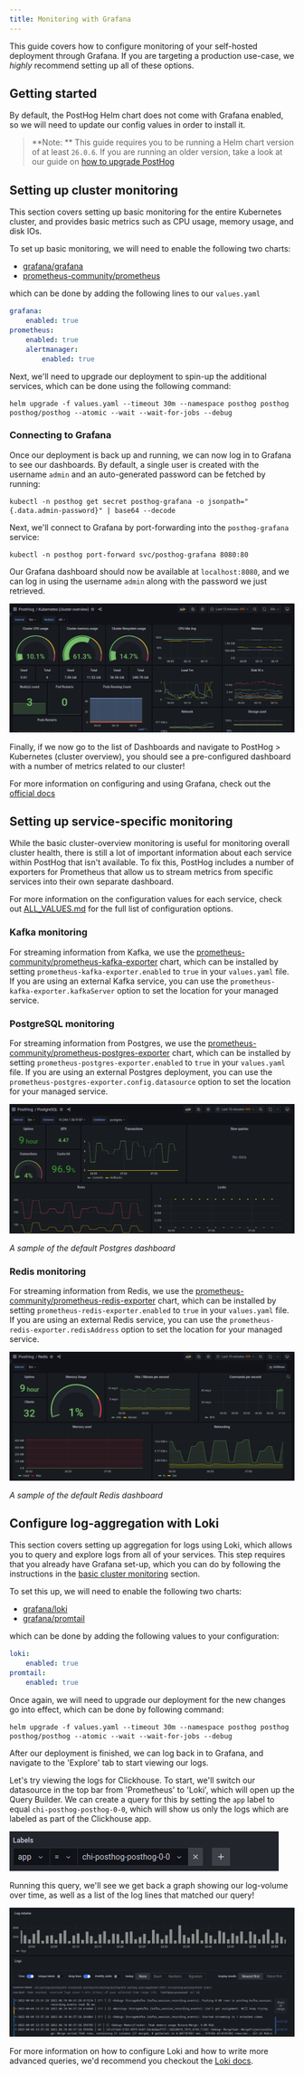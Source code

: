 ```yaml
---
title: Monitoring with Grafana
---
```


This guide covers how to configure monitoring of your self-hosted deployment through Grafana.
If you are targeting a production use-case, we _highly_ recommend setting up all of these options.

## Getting started

By default, the PostHog Helm chart does not come with Grafana enabled, so we will need to update our config values in order to install it.

> **Note: ** This guide requires you to be running a Helm chart version of at least `26.0.6`. If you are running an older version, take a look at our guide on [how to upgrade PostHog](/docs/runbook/upgrading-posthog)

## Setting up cluster monitoring

This section covers setting up basic monitoring for the entire Kubernetes cluster, and provides basic metrics such as CPU usage, memory usage, and disk IOs.

To set up basic monitoring, we will need to enable the following two charts:

-   [grafana/grafana](https://github.com/grafana/helm-charts/tree/main/charts/grafana)
-   [prometheus-community/prometheus](https://github.com/prometheus-community/helm-charts/tree/main/charts/prometheus)

which can be done by adding the following lines to our `values.yaml`

```yaml
grafana:
    enabled: true
prometheus:
    enabled: true
    alertmanager:
        enabled: true
```

Next, we'll need to upgrade our deployment to spin-up the additional services, which can be done using the following command:

```
helm upgrade -f values.yaml --timeout 30m --namespace posthog posthog posthog/posthog --atomic --wait --wait-for-jobs --debug
```

### Connecting to Grafana

Once our deployment is back up and running, we can now log in to Grafana to see our dashboards.
By default, a single user is created with the username `admin` and an auto-generated password can be fetched by running:

```
kubectl -n posthog get secret posthog-grafana -o jsonpath="{.data.admin-password}" | base64 --decode
```

Next, we'll connect to Grafana by port-forwarding into the `posthog-grafana` service:

```
kubectl -n posthog port-forward svc/posthog-grafana 8080:80
```

Our Grafana dashboard should now be available at `localhost:8080`, and we can log in using the username `admin` along with the password we just retrieved.

![basic cluster overview dashboard](../../../images/docs/self-host/configure/monitoring-with-grafana/overview.png)

Finally, if we now go to the list of Dashboards and navigate to PostHog > Kubernetes (cluster overview), you should see a pre-configured dashboard with a number of metrics related to our cluster!

For more information on configuring and using Grafana, check out the [official docs](https://grafana.com/docs/grafana/latest/getting-started/)

## Setting up service-specific monitoring

While the basic cluster-overview monitoring is useful for monitoring overall cluster health, there is still a lot of important information about each service within PostHog that isn't available.
To fix this, PostHog includes a number of exporters for Prometheus that allow us to stream metrics from specific services into their own separate dashboard.

For more information on the configuration values for each service, check out [ALL_VALUES.md](https://github.com/PostHog/charts-clickhouse/blob/main/charts/posthog/ALL_VALUES.md) for the full list of configuration options.

### Kafka monitoring

For streaming information from Kafka, we use the [prometheus-community/prometheus-kafka-exporter](https://github.com/prometheus-community/helm-charts/tree/main/charts/prometheus-kafka-exporter) chart, which can be installed by setting `prometheus-kafka-exporter.enabled` to `true` in your `values.yaml` file.
If you are using an external Kafka service, you can use the `prometheus-kafka-exporter.kafkaServer` option to set the location for your managed service.

### PostgreSQL monitoring

For streaming information from Postgres, we use the [prometheus-community/prometheus-postgres-exporter](https://github.com/prometheus-community/helm-charts/tree/main/charts/prometheus-postgres-exporter) chart, which can be installed by setting `prometheus-postgres-exporter.enabled` to `true` in your `values.yaml` file.
If you are using an external Postgres deployment, you can use the `prometheus-postgres-exporter.config.datasource` option to set the location for your managed service.

![sample postgres dashboard](../../../images/docs/self-host/configure/monitoring-with-grafana/postrges.png)

_A sample of the default Postgres dashboard_

### Redis monitoring

For streaming information from Redis, we use the [prometheus-community/prometheus-redis-exporter](https://github.com/prometheus-community/helm-charts/tree/main/charts/prometheus-redis-exporter) chart, which can be installed by setting `prometheus-redis-exporter.enabled` to `true` in your `values.yaml` file.
If you are using an external Redis service, you can use the `prometheus-redis-exporter.redisAddress` option to set the location for your managed service.

![sample redis dashboard](../../../images/docs/self-host/configure/monitoring-with-grafana/redis.png)

_A sample of the default Redis dashboard_

## Configure log-aggregation with Loki

This section covers setting up aggregation for logs using Loki, which allows you to query and explore logs from all of your services.
This step requires that you already have Grafana set-up, which you can do by following the instructions in the [basic cluster monitoring](#setting-up-cluster-monitoring) section.

To set this up, we will need to enable the following two charts:

-   [grafana/loki](https://github.com/grafana/helm-charts/tree/main/charts/loki)
-   [grafana/promtail](https://github.com/grafana/helm-charts/tree/main/charts/promtail)

which can be done by adding the following values to your configuration:

```yaml
loki:
    enabled: true
promtail:
    enabled: true
```

Once again, we will need to upgrade our deployment for the new changes go into effect, which can be done by following command:

```
helm upgrade -f values.yaml --timeout 30m --namespace posthog posthog posthog/posthog --atomic --wait --wait-for-jobs --debug
```

After our deployment is finished, we can log back in to Grafana, and navigate to the 'Explore' tab to start viewing our logs.

Let's try viewing the logs for Clickhouse.
To start, we'll switch our datasource in the top bar from 'Prometheus' to 'Loki', which will open up the Query Builder.
We can create a query for this by setting the `app` label to equal `chi-posthog-posthog-0-0`, which will show us only the logs which are labeled as part of the Clickhouse app.

![label filter for clickhouse](../../../images/docs/self-host/configure/monitoring-with-grafana/clickhouse.png)

Running this query, we'll see we get back a graph showing our log-volume over time, as well as a list of the log lines that matched our query!

![sample query result](../../../images/docs/self-host/configure/monitoring-with-grafana/clickhouse-logs.png)

For more information on how to configure Loki and how to write more advanced queries, we'd recommend you checkout the [Loki docs](https://grafana.com/docs/loki/latest/?pg=oss-loki&plcmt=quick-links).
